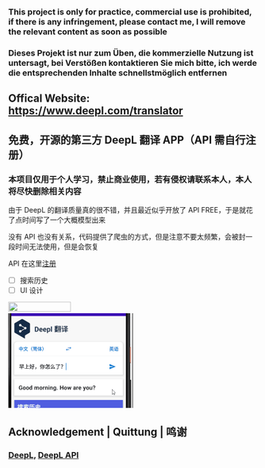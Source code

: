 
### This project is only for practice, commercial use is prohibited, if there is any infringement, please contact me, I will remove the relevant content as soon as possible

### Dieses Projekt ist nur zum Üben, die kommerzielle Nutzung ist untersagt, bei Verstößen kontaktieren Sie mich bitte, ich werde die entsprechenden Inhalte schnellstmöglich entfernen

## Offical Website: https://www.deepl.com/translator

## 免费，开源的第三方 DeepL 翻译 APP（API 需自行注册）

### 本项目仅用于个人学习，禁止商业使用，若有侵权请联系本人，本人将尽快删除相关内容

由于 DeepL 的翻译质量真的很不错，并且最近似乎开放了 API FREE，于是就花了点时间写了一个大概模型出来

没有 API 也没有关系，代码提供了爬虫的方式，但是注意不要太频繁，会被封一段时间无法使用，但是会恢复

API 在这里[注册](https://www.deepl.com/pro#developer)

- [ ] 搜索历史
- [ ] UI 设计

<img src = "demo.gif" width="50%" height="50%"> <img src = "demo2.gif" width="50%" height="50%">


## Acknowledgement | Quittung | 鸣谢

### [DeepL](https://www.deepl.com/translator), [DeepL API](https://www.deepl.com/pro#developer)
